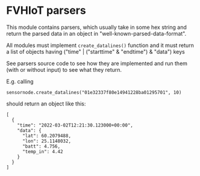 # FVHIoT parsers

This module contains parsers, which usually take in some
hex string and return the parsed data in an object in
"well-known-parsed-data-format".

All modules must implement `create_datalines()` function
and it must return a list of objects having
("time" | ("starttime" & "endtime") & "data") keys

See parsers source code to see how they are implemented and
run them (with or without input) to see what they return.

E.g. calling

`sensornode.create_datalines("01e32337f80e14941228ba01295701", 10)`

should return an object like this:

```
[
  {
    "time": "2022-03-02T12:21:30.123000+00:00",
    "data": {
      "lat": 60.2079488,
      "lon": 25.1148032,
      "batt": 4.756,
      "temp_in": 4.42
    }
  }
]
```
